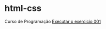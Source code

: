 # html-css
 Curso de Programação
<a href="https://luisdann.github.io/exercicios/ex002/index.html">Executar o exercicio 001</a>